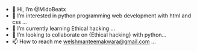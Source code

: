 - 👋 Hi, I’m @MidoBeatx
- 👀 I’m interested in python programming <html> web development with html and css </html>...
- 🌱 I’m currently learning Ethical hacking ...
- 💞️ I’m looking to collaborate on  {Ethical hacking} with python...
- 📫 How to reach me welshmanteemakwara@gmail.com ...

<!---
MidoBeatx/MidoBeatx is a ✨ special ✨ repository because its `README.md` (this file) appears on your GitHub profile.
You can click the Preview link to take a look at your changes.
--->
